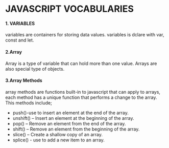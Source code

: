 # JAVASCRIPT VOCABULARIES
#### 1. VARIABLES
variables are containers for storing data values.
variables is dclare with var, const and let.
#### 2.Array
Array is a type of variable that can hold more than one value.
Arrays are also special type of objects.
#### 3.Array Methods
array methods are functions built-in to javascript that can apply to arrays, each method has a unique function that performs a change to the array. This methods include;

* push()-use to insert an element at the end of the array.
* unshift() – Insert an element at the beginning of the array.
* pop() – Remove an element from the end of the array.
* shift() – Remove an element from the beginning of the array.
* slice() – Create a shallow copy of an array.
* splice() - use to add a new item to an array.
